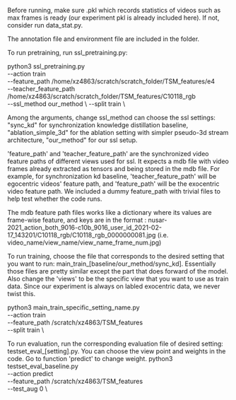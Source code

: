 Before running, make sure .pkl which records statistics of videos such as max frames is ready (our experiment pkl is already included here). If not, consider run data_stat.py. 

The annotation file and environment file are included in the folder. 

To run pretraining, run ssl_pretraining.py:

python3 ssl_pretraining.py \
--action train \
--feature_path /home/xz4863/scratch/scratch_folder/TSM_features/e4 \
--teacher_feature_path /home/xz4863/scratch/scratch_folder/TSM_features/C10118_rgb \
--ssl_method our_method \ 
--split train \

Among the arguments, change ssl_method can choose the ssl settings: "sync_kd" for synchronization knowledge distillation baseline, "ablation_simple_3d" for the ablation setting with simpler pseudo-3d stream architecture, "our_method" for our ssl setup.

'feature_path' and 'teacher_feature_path' are the synchronized video feature paths of different views used for ssl. It expects a mdb file with video frames already extracted as tensors and being stored in the mdb file. For example, for synchronization kd baseline, 'teacher_feature_path' will be egocentric videos' feature path, and 'feature_path' will be the exocentric video feature path. We included a dummy feature_path with trivial files to help test whether the code runs. 

The mdb feature path files works like a dictionary where its values are frame-wise feature, and keys are in the format :
nusar-2021_action_both_9016-c10b_9016_user_id_2021-02-17_143201/C10118_rgb/C10118_rgb_0000000081.jpg (i.e. video_name/view_name/view_name_frame_num.jpg)

To run training, choose the file that corresponds to the desired setting that you want to run: main_train_[baseline/our_method/sync_kd]. Essentially those files are pretty similar except the part that does forward of the model. Also change the 'views' to be the specific view that you want to use as train data. Since our experiment is always on labled exocentric data, we never twist this.

python3 main_train_specific_setting_name.py \
    --action train \
    --feature_path /scratch/xz4863/TSM_features \
    --split train \

To run evaluation, run the corresponding evaluation file of desired setting: testset_eval_[setting].py. You can choose the view point and weights in the code. Go to function 'predict' to change weight.
python3 testset_eval_baseline.py \
    --action predict \
    --feature_path /scratch/xz4863/TSM_features \
    --test_aug 0 \

